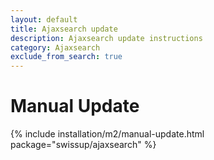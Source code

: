 ```yaml
---
layout: default
title: Ajaxsearch update
description: Ajaxsearch update instructions
category: Ajaxsearch
exclude_from_search: true
---
```


# Manual Update

{% include installation/m2/manual-update.html package="swissup/ajaxsearch" %}

